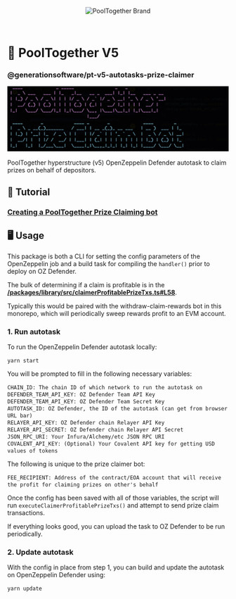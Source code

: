<p align="center">
  <img src="https://raw.githubusercontent.com/GenerationSoftware/pt-v5-utils-js/main/img/pooltogether-logo--purple@2x.png?raw=true" alt="PoolTogether Brand" style="max-width:100%;" width="300">
</p>

<br />

# 🤖 PoolTogether V5

### @generationsoftware/pt-v5-autotasks-prize-claimer

![title image for PoolTogether Prize Claimer Bot](https://github.com/generationsoftware/pt-v5-autotasks/raw/main/packages/prize-claimer/prize-claim-img.png "title image for PoolTogether Prize Claimer Bot")

PoolTogether hyperstructure (v5) OpenZeppelin Defender autotask to claim prizes on behalf of depositors.

## 📖 Tutorial

### [Creating a PoolTogether Prize Claiming bot](https://mirror.xyz/chuckbergeron-g9.eth/xPSEh1pfjV2IT1yswcsjN2gBBrVf548V8q9W23xxA8U)

## 🖥️ Usage

This package is both a CLI for setting the config parameters of the OpenZeppelin job and a build task for compiling the `handler()` prior to deploy on OZ Defender.

The bulk of determining if a claim is profitable is in the **[/packages/library/src/claimerProfitablePrizeTxs.ts#L58](../library)**.

Typically this would be paired with the withdraw-claim-rewards bot in this monorepo, which will periodically sweep rewards profit to an EVM account.

### 1. Run autotask

To run the OpenZeppelin Defender autotask locally:

```
yarn start
```

You will be prompted to fill in the following necessary variables:

```
CHAIN_ID: The chain ID of which network to run the autotask on
DEFENDER_TEAM_API_KEY: OZ Defender Team API Key
DEFENDER_TEAM_API_KEY: OZ Defender Team Secret Key
AUTOTASK_ID: OZ Defender, the ID of the autotask (can get from browser URL bar)
RELAYER_API_KEY: OZ Defender chain Relayer API Key
RELAYER_API_SECRET: OZ Defender chain Relayer API Secret
JSON_RPC_URI: Your Infura/Alchemy/etc JSON RPC URI
COVALENT_API_KEY: (Optional) Your Covalent API key for getting USD values of tokens
```

The following is unique to the prize claimer bot:

```
FEE_RECIPIENT: Address of the contract/EOA account that will receive the profit for claiming prizes on other's behalf
```

Once the config has been saved with all of those variables, the script will run `executeClaimerProfitablePrizeTxs()` and attempt to send prize claim transactions.

If everything looks good, you can upload the task to OZ Defender to be run periodically.

### 2. Update autotask

With the config in place from step 1, you can build and update the autotask on OpenZeppelin Defender using:

```
yarn update
```
